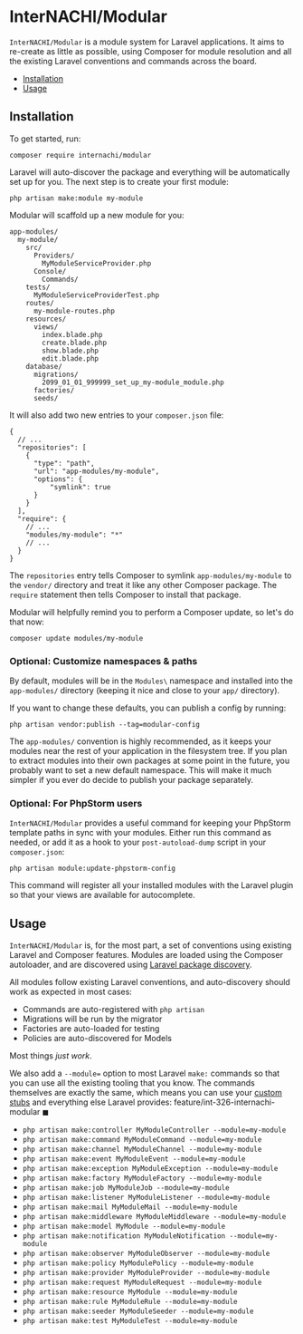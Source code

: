 # InterNACHI/Modular

`InterNACHI/Modular` is a module system for Laravel applications. It aims to re-create
as little as possible, using Composer for module resolution and all the existing
Laravel conventions and commands across the board.

- [Installation](#installation)
- [Usage](#usage)

## Installation

To get started, run:

```shell script
composer require internachi/modular
``` 

Laravel will auto-discover the package and everything will be automatically set up
for you. The next step is to create your first module:

```shell script
php artisan make:module my-module 
```

Modular will scaffold up a new module for you:

```
app-modules/
  my-module/
    src/
      Providers/
        MyModuleServiceProvider.php
      Console/
        Commands/
    tests/
      MyModuleServiceProviderTest.php
    routes/
      my-module-routes.php
    resources/
      views/
        index.blade.php
        create.blade.php
        show.blade.php
        edit.blade.php
    database/
      migrations/
        2099_01_01_999999_set_up_my-module_module.php
      factories/
      seeds/
```

It will also add two new entries to your `composer.json` file:

```json5
{
  // ...
  "repositories": [
    {
      "type": "path",
      "url": "app-modules/my-module",
      "options": {
          "symlink": true
      }
    }
  ],
  "require": {
    // ...
    "modules/my-module": "*"
    // ...
  }
}
```

The `repositories` entry tells Composer to symlink `app-modules/my-module` to
the `vendor/` directory and treat it like any other Composer package. The
`require` statement then tells Composer to install that package.

Modular will helpfully remind you to perform a Composer update, so let's do
that now:

```shell script
composer update modules/my-module
```

### Optional: Customize namespaces & paths

By default, modules will be in the `Modules\` namespace and installed into the
`app-modules/` directory (keeping it nice and close to your `app/` directory).

If you want to change these defaults, you can publish a config by running:

```shell script
php artisan vendor:publish --tag=modular-config
```

The `app-modules/` convention is highly recommended, as it keeps your modules
near the rest of your application in the filesystem tree. If you plan to extract
modules into their own packages at some point in the future, you probably want to
set a new default namespace. This will make it much simpler if you ever do decide
to publish your package separately.

### Optional: For PhpStorm users

`InterNACHI/Modular` provides a useful command for keeping your PhpStorm template
paths in sync with your modules. Either run this command as needed, or add it as
a hook to your `post-autoload-dump` script in your `composer.json`:

```shell script
php artisan module:update-phpstorm-config
```

This command will register all your installed modules with the Laravel plugin so that
your views are available for autocomplete.

## Usage

`InterNACHI/Modular` is, for the most part, a set of conventions using existing
Laravel and Composer features. Modules are loaded using the Composer autoloader,
and are discovered using [Laravel package discovery](https://laravel.com/docs/7.x/packages#package-discovery).

All modules follow existing Laravel conventions, and auto-discovery should work as
expected in most cases:

- Commands are auto-registered with `php artisan`
- Migrations will be run by the migrator
- Factories are auto-loaded for testing
- Policies are auto-discovered for Models

Most things *just work*.

We also add a `--module=` option to most Laravel `make:` commands so that you can
use all the existing tooling that you know. The commands themselves are exactly the
same, which means you can use your [custom stubs](https://laravel.com/docs/7.x/artisan#stub-customization)
and everything else Laravel provides:
                                                                                feature/int-326-internachi-modular ◼
- `php artisan make:controller MyModuleController --module=my-module`
- `php artisan make:command MyModuleCommand --module=my-module`
- `php artisan make:channel MyModuleChannel --module=my-module`
- `php artisan make:event MyModuleEvent --module=my-module`
- `php artisan make:exception MyModuleException --module=my-module`
- `php artisan make:factory MyModuleFactory --module=my-module`
- `php artisan make:job MyModuleJob --module=my-module`
- `php artisan make:listener MyModuleListener --module=my-module`
- `php artisan make:mail MyModuleMail --module=my-module`
- `php artisan make:middleware MyModuleMiddleware --module=my-module`
- `php artisan make:model MyModule --module=my-module`
- `php artisan make:notification MyModuleNotification --module=my-module`
- `php artisan make:observer MyModuleObserver --module=my-module`
- `php artisan make:policy MyModulePolicy --module=my-module`
- `php artisan make:provider MyModuleProvider --module=my-module`
- `php artisan make:request MyModuleRequest --module=my-module`
- `php artisan make:resource MyModule --module=my-module`
- `php artisan make:rule MyModuleRule --module=my-module`
- `php artisan make:seeder MyModuleSeeder --module=my-module`
- `php artisan make:test MyModuleTest --module=my-module`
